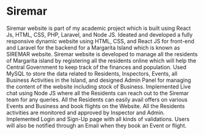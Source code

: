 # Siremar
Siremar website is part of my academic project which is built using React Js, HTML, CSS, PHP, Laravel, and Node JS.
Ideated and developed a fully responsive dynamic website using HTML, CSS, and React JS for front-end and Laravel for the backend for a Margarita Island which is known as SIREMAR website. 
Siremar website is developed to manage all the residents of Margarita island by registering all the residents online which will help the Central Government to keep track of the finances and population.
Used MySQL to store the data related to Residents, Inspectors, Events, all Business Activities in the Island, and designed Admin Panel for managing the content of the website including stock of Business.
Implemented Live chat using Node JS where all the Residents can reach out to the Siremar team for any queries.
All the Residents can easily avail offers on various Events and Business and book flights on the Website.
All the Residents activities are monitored and approved by Inspector and Admin.
Implemented Login and Sign-Up page with all kinds of validations. Users will also be notified through an Email when they book an Event or flight.
